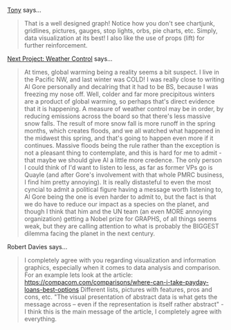 <a href="http://supportanalytics.com/blog" rel="nofollow noopener" target="_blank">Tony</a> says…
>	That is a well designed graph!  Notice how you don't see chartjunk, gridlines, pictures, gauges, stop lights, orbs, pie charts, etc.  Simply, data visualization at its best!  I also like the use of props (lift) for further reinforcement. 

<a href="http://personalmoneystore.com/moneyblog/2009/05/09/project-weather-control/" rel="nofollow noopener" target="_blank">Next Project: Weather Control</a> says…
>	<p>At times, global warming being a reality seems a bit suspect.  I live in the Pacific NW, and last winter was COLD!  I was really close to writing Al Gore personally and decalring that it had to be BS, because I was freezing my nose off.  Well, colder and far more precipitous winters are a product of global warming, so perhaps that's direct evidence that it is happening.  A measure of weather control may be in order, by reducing emissions across the board so that there's less massive snow falls.  The result of more snow fall is more runoff in the spring months, which creates floods, and we all watched what happened in the midwest this spring, and that's going to happen even more if it continues.  Massive floods being the rule rather than the exception is not a pleasant thing to contemplate, and this is hard for me to admit - that maybe we should give Al a little more credence.  The only person I could think of I'd want to listen to less, as far as former VPs go is Quayle (and after Gore's involvement with that whole PMRC business, I find him pretty annoying).  It is really distasteful to even the most cyncial to admit a political figure having a message worth listening to, Al Gore being the one is even harder to admit to, but the fact is that we do have to reduce our impact as a species on the planet, and though I think that him and the UN team (an even MORE annoying organization) getting a Nobel prize for GRAPHS, of all things seems weak, but they are calling attention to what is probably the BIGGEST dilemma facing the planet in the next century.</p>
>	<p> </p>

Robert Davies says…
>	I completely agree with you regarding visualization and information graphics, especially when it comes to data analysis and comparison.
>	For an example lets look at the article:
>	https://compacom.com/comparisons/where-can-i-take-payday-loans-best-options
>	Different lists, pictures with features, pros and cons, etc. 
>	"The visual presentation of abstract data is what gets the message across – even if the representation is itself rather abstract" - I think this is the main message of the article, I completely agree with everything.
